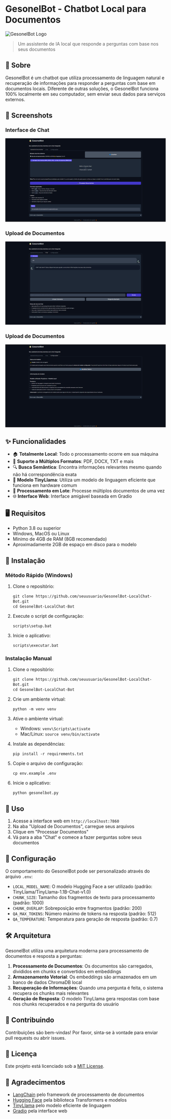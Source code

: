 # GesonelBot - Chatbot Local para Documentos

![GesonelBot Logo](docs/images/gesonelbot_logo.png)

> Um assistente de IA local que responde a perguntas com base nos seus documentos

## 📖 Sobre

GesonelBot é um chatbot que utiliza processamento de linguagem natural e recuperação de informações para responder a perguntas com base em documentos locais. Diferente de outras soluções, o GesonelBot funciona 100% localmente em seu computador, sem enviar seus dados para serviços externos.

## 📸 Screenshots

### Interface de Chat
![Tela Principal](docs/images/telaprincipal.png)

### Upload de Documentos
![Tela do Chat](docs/images/teladochat.png)

### Upload de Documentos
![Tela Final](docs/images/telafinal.png)


## ✨ Funcionalidades

- 🏠 **Totalmente Local**: Todo o processamento ocorre em sua máquina
- 📄 **Suporte a Múltiplos Formatos**: PDF, DOCX, TXT e mais
- 🔍 **Busca Semântica**: Encontra informações relevantes mesmo quando não há correspondência exata
- 🧠 **Modelo TinyLlama**: Utiliza um modelo de linguagem eficiente que funciona em hardware comum
- 🔄 **Processamento em Lote**: Processe múltiplos documentos de uma vez
- 🌐 **Interface Web**: Interface amigável baseada em Gradio

## 🖥️ Requisitos

- Python 3.8 ou superior
- Windows, MacOS ou Linux
- Mínimo de 4GB de RAM (8GB recomendado)
- Aproximadamente 2GB de espaço em disco para o modelo

## 🚀 Instalação

### Método Rápido (Windows)

1. Clone o repositório:
   ```
   git clone https://github.com/seuusuario/GesonelBot-LocalChat-Bot.git
   cd GesonelBot-LocalChat-Bot
   ```

2. Execute o script de configuração:
   ```
   scripts\setup.bat
   ```

3. Inicie o aplicativo:
   ```
   scripts\executar.bat
   ```

### Instalação Manual

1. Clone o repositório:
   ```
   git clone https://github.com/seuusuario/GesonelBot-LocalChat-Bot.git
   cd GesonelBot-LocalChat-Bot
   ```

2. Crie um ambiente virtual:
   ```
   python -m venv venv
   ```

3. Ative o ambiente virtual:
   - Windows: `venv\Scripts\activate`
   - Mac/Linux: `source venv/bin/activate`

4. Instale as dependências:
   ```
   pip install -r requirements.txt
   ```

5. Copie o arquivo de configuração:
   ```
   cp env.example .env
   ```

6. Inicie o aplicativo:
   ```
   python gesonelbot.py
   ```

## 📝 Uso

1. Acesse a interface web em `http://localhost:7860`
2. Na aba "Upload de Documentos", carregue seus arquivos
3. Clique em "Processar Documentos"
4. Vá para a aba "Chat" e comece a fazer perguntas sobre seus documentos

## 🔧 Configuração

O comportamento do GesonelBot pode ser personalizado através do arquivo `.env`:

- `LOCAL_MODEL_NAME`: O modelo Hugging Face a ser utilizado (padrão: TinyLlama/TinyLlama-1.1B-Chat-v1.0)
- `CHUNK_SIZE`: Tamanho dos fragmentos de texto para processamento (padrão: 1000)
- `CHUNK_OVERLAP`: Sobreposição entre fragmentos (padrão: 200)
- `QA_MAX_TOKENS`: Número máximo de tokens na resposta (padrão: 512)
- `QA_TEMPERATURE`: Temperatura para geração de resposta (padrão: 0.7)

## 🛠️ Arquitetura

GesonelBot utiliza uma arquitetura moderna para processamento de documentos e resposta a perguntas:

1. **Processamento de Documentos**: Os documentos são carregados, divididos em chunks e convertidos em embeddings
2. **Armazenamento Vetorial**: Os embeddings são armazenados em um banco de dados ChromaDB local
3. **Recuperação de Informações**: Quando uma pergunta é feita, o sistema recupera os chunks mais relevantes
4. **Geração de Resposta**: O modelo TinyLlama gera respostas com base nos chunks recuperados e na pergunta do usuário

## 🤝 Contribuindo

Contribuições são bem-vindas! Por favor, sinta-se à vontade para enviar pull requests ou abrir issues.

## 📄 Licença

Este projeto está licenciado sob a [MIT License](LICENSE).

## 🙏 Agradecimentos

- [LangChain](https://github.com/langchain-ai/langchain) pelo framework de processamento de documentos
- [Hugging Face](https://huggingface.co) pela biblioteca Transformers e modelos
- [TinyLlama](https://github.com/jzhang38/TinyLlama) pelo modelo eficiente de linguagem
- [Gradio](https://github.com/gradio-app/gradio) pela interface web
